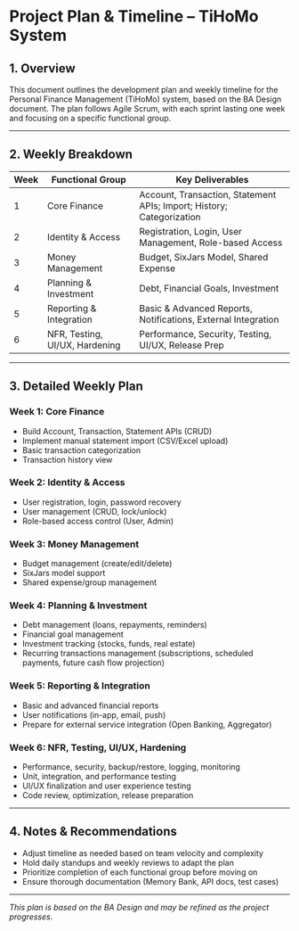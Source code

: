 # Project Plan & Timeline – TiHoMo System

## 1. Overview
This document outlines the development plan and weekly timeline for the Personal Finance Management (TiHoMo) system, based on the BA Design document. The plan follows Agile Scrum, with each sprint lasting one week and focusing on a specific functional group.

---

## 2. Weekly Breakdown

| Week | Functional Group           | Key Deliverables                                              |
|------|---------------------------|---------------------------------------------------------------|
| 1    | Core Finance              | Account, Transaction, Statement APIs; Import; History; Categorization |
| 2    | Identity & Access         | Registration, Login, User Management, Role-based Access        |
| 3    | Money Management          | Budget, SixJars Model, Shared Expense                         |
| 4    | Planning & Investment     | Debt, Financial Goals, Investment                             |
| 5    | Reporting & Integration   | Basic & Advanced Reports, Notifications, External Integration  |
| 6    | NFR, Testing, UI/UX, Hardening | Performance, Security, Testing, UI/UX, Release Prep         |

---

## 3. Detailed Weekly Plan

### Week 1: Core Finance
- Build Account, Transaction, Statement APIs (CRUD)
- Implement manual statement import (CSV/Excel upload)
- Basic transaction categorization
- Transaction history view

### Week 2: Identity & Access
- User registration, login, password recovery
- User management (CRUD, lock/unlock)
- Role-based access control (User, Admin)

### Week 3: Money Management
- Budget management (create/edit/delete)
- SixJars model support
- Shared expense/group management

### Week 4: Planning & Investment
- Debt management (loans, repayments, reminders)
- Financial goal management
- Investment tracking (stocks, funds, real estate)
- Recurring transactions management (subscriptions, scheduled payments, future cash flow projection)

### Week 5: Reporting & Integration
- Basic and advanced financial reports
- User notifications (in-app, email, push)
- Prepare for external service integration (Open Banking, Aggregator)

### Week 6: NFR, Testing, UI/UX, Hardening
- Performance, security, backup/restore, logging, monitoring
- Unit, integration, and performance testing
- UI/UX finalization and user experience testing
- Code review, optimization, release preparation

---

## 4. Notes & Recommendations
- Adjust timeline as needed based on team velocity and complexity
- Hold daily standups and weekly reviews to adapt the plan
- Prioritize completion of each functional group before moving on
- Ensure thorough documentation (Memory Bank, API docs, test cases)

---

*This plan is based on the BA Design and may be refined as the project progresses.* 